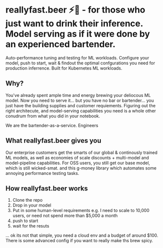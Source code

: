 # reallyfast.beer ⚡️🍻 - for those who just want to drink their inference. Model serving as if it were done by an experienced bartender.

Auto-performance tuning and testing for ML workloads. Configure your model, push to start, wait & findout the optimal confgurations you need for production inferrence. Built for Kubernetes ML workloads.

## Why?

You've already spent ample time and energy brewing your deliocous ML model. Now you need to serve it... but you have no bar or bartender... you just have the building supplies and customer requiements. Figuring out the right architecute, and model-serving capabilities you need is a whole other conudrum from what you did in your notebook.

We are the bartender-as-a-service. Engineers

## What reallyfast.beer gives you

Our enterprise customers get the smarts of our global & continously trained ML models, as well as economies of scale discounts + multi-model and model-pipeline capabilities. For OSS users, you still get our base model, which is still wicked-smat. and this g-money library which automates some annoying performance testing tasks.

## How reallyfast.beer works

1. Clone the repo
2. Drop in your model
3. Put in some human-level requirements
   e.g. I need to scale to 10,000 users, or need not spend more than $5,000 a month
4. push to start
5. wait for the resuts

... ok its not that simple, you need a cloud env and a budget of around $100. There is some advanced config if you want to really make ths brew spicy.
